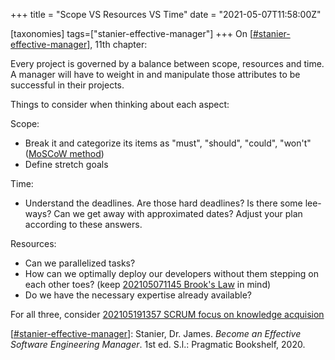 +++
title = "Scope VS Resources VS Time"
date = "2021-05-07T11:58:00Z"

[taxonomies]
tags=["stanier-effective-manager"]
+++
On [[#stanier-effective-manager](/tags/stanier-effective-manager)], 11th chapter:

Every project is governed by a balance between scope, resources and time. A manager will have to weight in and manipulate those attributes to be successful in their projects.

Things to consider when thinking about each aspect:

Scope: 
- Break it and categorize its items as "must", "should", "could", "won't" ([MoSCoW method](https://en.wikipedia.org/wiki/MoSCoW_method))
- Define stretch goals

Time:
- Understand the deadlines. Are those hard deadlines? Is there some lee-ways? Can we get away with approximated dates? Adjust your plan according to these answers.

Resources:
- Can we parallelized tasks?
- How can we optimally deploy our developers without them stepping on each other toes? (keep [202105071145 Brook's Law](/blips/202105071145-brook's-law) in mind)
- Do we have the necessary expertise already available?

For all three, consider [202105191357 SCRUM focus on knowledge acquision](/blips/202105191357-scrum-focus-on-knowledge-acquision)


[[#stanier-effective-manager](/tags/stanier-effective-manager)]: Stanier, Dr. James. _Become an Effective Software Engineering Manager_. 1st ed. S.l.: Pragmatic Bookshelf, 2020.
